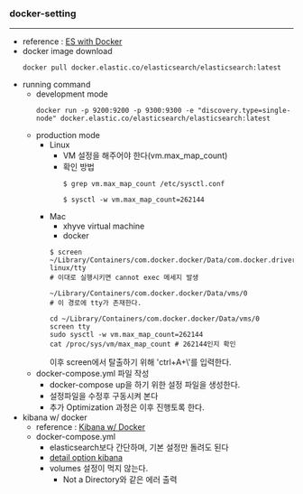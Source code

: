 ### docker-setting
---
- reference : [ES with Docker](https://www.elastic.co/guide/en/elasticsearch/reference/6.3/docker.html)
- docker image download
    ```
    docker pull docker.elastic.co/elasticsearch/elasticsearch:latest
    ```
- running command
    - development mode
        ```
        docker run -p 9200:9200 -p 9300:9300 -e "discovery.type=single-node" docker.elastic.co/elasticsearch/elasticsearch:latest
        ```
    - production mode
        - Linux
            - VM 설정을 해주어야 한다(vm.max_map_count)
            - 확인 방법
                ```
                $ grep vm.max_map_count /etc/sysctl.conf

                $ sysctl -w vm.max_map_count=262144
                ```
        - Mac
            - xhyve virtual machine
            - docker
            ```
            $ screen ~/Library/Containers/com.docker.docker/Data/com.docker.driver.amd64-linux/tty
            # 이대로 실행시키면 cannot exec 메세지 발생

            ~/Library/Containers/com.docker.docker/Data/vms/0
            # 이 경로에 tty가 존재한다.
            
            cd ~/Library/Containers/com.docker.docker/Data/vms/0
            screen tty
            sudo sysctl -w vm.max_map_count=262144
            cat /proc/sys/vm/max_map_count # 262144인지 확인
            ```
            이후 screen에서 탈출하기 위해 'ctrl+A+\\'를 입력한다.
    - docker-compose.yml 파일 작성
        - docker-compose up을 하기 위한 설정 파일을 생성한다.
        - 설정파일을 수정후 구동시켜 본다
        - 추가 Optimization 과정은 이후 진행토록 한다.
- kibana w/ docker
    - reference : [Kibana w/ Docker](https://www.elastic.co/guide/en/kibana/current/docker.html)
    - docker-compose.yml
        - elasticsearch보다 간단하며, 기본 설정만 돌려도 된다
        - [detail option kibana](https://www.elastic.co/guide/en/kibana/current/settings.html)
        - volumes 설정이 먹지 않는다.
            - Not a Directory와 같은 에러 출력


